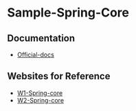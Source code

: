 # Sample-Spring-Core

## Documentation
 * [Official-docs](https://spring.io/projects/spring-framework)
 
## Websites for Reference
  * [W1-Spring-core](https://www.javatpoint.com/spring-tutorial)
  * [W2-Spring-core](https://www.journaldev.com/2888/spring-tutorial-spring-core-tutorial)
